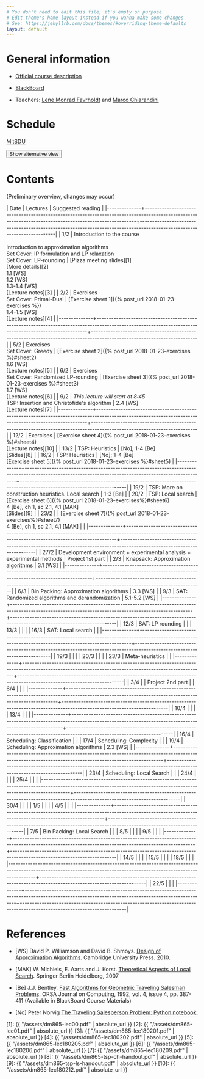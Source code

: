 ```yaml
---
# You don't need to edit this file, it's empty on purpose.
# Edit theme's home layout instead if you wanna make some changes
# See: https://jekyllrb.com/docs/themes/#overriding-theme-defaults
layout: default
---
```



# General information

- [Official course description](http://natfak.sdu.dk/laeseplan/kursusbeskrivelse.php?kursuskode=DM865&lang=en)

- [BlackBoard](https://e-learn.sdu.dk/webapps/blackboard/execute/courseMain?course_id=_386519_1)

- Teachers: [Lene Monrad Favrholdt](http://www.imada.sdu.dk/~lenem/) and [Marco Chiarandini](http://www.imada.sdu.dk/~marco)


# Schedule

<a href="https://mitsdu.sdu.dk/skema/activity/15020201/f18">MitSDU</a>

<button onclick="myFunction('Demo1')" class="w3-btn w3-cell w3-left-align">Show alternative view <i class="fa fa-caret-down"></i></button>
<div id="Demo1" class="w3-container w3-hide">

<div class="w3-responsive">
<div w3-include-html="./assets/timetable.html"></div>
<script>
w3.includeHTML();
</script>
</div>

</div>



# Contents 

(Preliminary overview, changes may occur)

| Date         | Lectures  	                                                                                                                                     | Suggested reading   	                                                                                            |
|--------------+--------------------------------------------------------------------------------------------------------------------------------------------------------+-------------------------------------------------------------------------------------------------------------------------|
| <!--L--> 1/2 | Introduction to the course<br><br> Introduction to approximation algorithms<br> Set Cover: IP formulation and LP relaxation<br> Set Cover: LP-rounding | [Pizza meeting slides][1]<br>[More details][2]<br> 1.1 [WS]<br> 1.2 [WS]<br> 1.3-1.4 [WS] <br> [Lecture notes][3]       |
| <!--L--> 2/2 | Exercises <br> Set Cover: Primal-Dual                                                                                                                  | [Exercise sheet 1]({% post_url 2018-01-23-exercises %})<br> 1.4-1.5 [WS] <br> [Lecture notes][4]                        |
|--------------+--------------------------------------------------------------------------------------------------------------------------------------------------------+-------------------------------------------------------------------------------------------------------------------------|
| <!--L--> 5/2 | Exercises  <br> Set Cover: Greedy                                                                                                                      | [Exercise sheet 2]({% post_url 2018-01-23-exercises %}#sheet2) <br> 1.6 [WS]  <br> [Lecture notes][5]                   |
| <!--L--> 6/2 | Exercises <br> Set Cover: Randomized LP-rounding                                                                                                       | [Exercise sheet 3]({% post_url 2018-01-23-exercises %}#sheet3) <br> 1.7 [WS]  <br> [Lecture notes][6]                   |
| <!--L--> 9/2 | *This lecture will start at 8:45* <br> TSP: Insertion and Christofide's algorithm                                                                      | 2.4 [WS] <br> [Lecture notes][7]                                                                                        |
|--------------+--------------------------------------------------------------------------------------------------------------------------------------------------------+-------------------------------------------------------------------------------------------------------------------------|
| 12/2         | Exercises                                                                                                                                              | [Exercise sheet 4]({% post_url 2018-01-23-exercises %}#sheet4)  <br> [Lecture notes][10]                                |
| 13/2         | TSP: Heuristics                                                                                                                                        | [No]; 1-4 [Be]<br> [Slides][8]                                                                                          |
| 16/2         | TSP: Heuristics                                                                                                                                        | [No]; 1-4 [Be] <br> [Exercise sheet 5]({% post_url 2018-01-23-exercises %}#sheet5)                                      |
|--------------+--------------------------------------------------------------------------------------------------------------------------------------------------------+-------------------------------------------------------------------------------------------------------------------------|
| 19/2         | TSP: More on construction heuristics. Local search                                                                                                     | 1-3 [Be]                                                                                                                |
| 20/2         | TSP: Local search                                                                                                                                      | [Exercise sheet 6]({% post_url 2018-01-23-exercises%}#sheet6) <br>4 [Be], ch 1, sc 2.1, 4.1 [MAK] <br> [Slides][9]      |
| 23/2         |                                                                                                                                                        |  [Exercise sheet 7]({% post_url 2018-01-23-exercises%}#sheet7) <br>4 [Be], ch 1, sc 2.1, 4.1 [MAK]                       |                                                                                                                        |
|--------------+--------------------------------------------------------------------------------------------------------------------------------------------------------+-------------------------------------------------------------------------------------------------------------------------|
| 27/2         | Development environment + experimental analysis + experimental methods                                                                                 |  Project 1st part                                                                                          |
| 2/3          | Knapsack: Approximation algorithms                                                                                                                     | 3.1 [WS]                                                                                                                 |
|--------------+--------------------------------------------------------------------------------------------------------------------------------------------------------+-------------------------------------------------------------------------------------------------------------------------|
| 6/3          | Bin Packing: Approximation algorithms                                                                                                                  | 3.3 [WS]                                                                                                            |
| 9/3          | SAT: Randomized algorithms and derandomization                                                                                                         |         5.1-5.2 [WS]                                                                                                                |
|--------------+--------------------------------------------------------------------------------------------------------------------------------------------------------+-------------------------------------------------------------------------------------------------------------------------|
| 12/3         | SAT: LP rounding                                                                                                                                       |                                                                                                                         |
| 13/3         |                                                                                                                                                        |                                                                                                                         |
| 16/3         | SAT: Local search                                                                                                                                      |                                                                                                                         |
|--------------+--------------------------------------------------------------------------------------------------------------------------------------------------------+-------------------------------------------------------------------------------------------------------------------------|
| 19/3         |                                                                                                                                                        |                                                                                                                         |
| 20/3         | <!--- M --->                                                                                                                                           |                                                                                                                         |
| 23/3         | Meta-heuristics                                                                                                                                        |                                                                                                                         |
|--------------+--------------------------------------------------------------------------------------------------------------------------------------------------------+-------------------------------------------------------------------------------------------------------------------------|
| 3/4          |                                                                                                                                                        | Project 2nd part                                                                                                        |
| 6/4          |                                                                                                                                                        |                                                                                                                         |
|--------------+--------------------------------------------------------------------------------------------------------------------------------------------------------+-------------------------------------------------------------------------------------------------------------------------|
| 10/4         |                                                                                                                                                        |                                                                                                                         |
| 13/4         |                                                                                                                                                        |                                                                                                                         |
|--------------+--------------------------------------------------------------------------------------------------------------------------------------------------------+-------------------------------------------------------------------------------------------------------------------------|
| 16/4         | Scheduling: Classification                                                                                                                             |                                                                                                                         |
| 17/4         | Scheduling: Complexity                                                                                                                                 |                                                                                                                         |
| 19/4         | Scheduling: Approximation algorithms                                                                                                                   | 2.3 [WS]                                                                                                                |
|--------------+--------------------------------------------------------------------------------------------------------------------------------------------------------+-------------------------------------------------------------------------------------------------------------------------|
| 23/4         | Scheduling: Local Search                                                                                                                               |                                                                                                                         |
| 24/4         |                                                                                                                                                        |                                                                                                                         |
| 25/4         |                                                                                                                                                        |                                                                                                                         |
|--------------+--------------------------------------------------------------------------------------------------------------------------------------------------------+-------------------------------------------------------------------------------------------------------------------------|
| 30/4         |                                                                                                                                                        |                                                                                                                         |
| 1/5          |                                                                                                                                                        |                                                                                                                         |
| 4/5          |                                                                                                                                                        |                                                                                                                         |
|--------------+--------------------------------------------------------------------------------------------------------------------------------------------------------+-------------------------------------------------------------------------------------------------------------------------|
| 7/5          | Bin Packing: Local Search                                                                                                                              |                                                                                                                         |
| 8/5          |                                                                                                                                                        |                                                                                                                         |
| 9/5          |                                                                                                                                                        |                                                                                                                         |
|--------------+--------------------------------------------------------------------------------------------------------------------------------------------------------+-------------------------------------------------------------------------------------------------------------------------|
| 14/5         |                                                                                                                                                        |                                                                                                                         |
| 15/5         |                                                                                                                                                        |                                                                                                                         |
| 18/5         |                                                                                                                                                        |                                                                                                                         |
|--------------+--------------------------------------------------------------------------------------------------------------------------------------------------------+-------------------------------------------------------------------------------------------------------------------------|
| 22/5         |                                                                                                                                                        |                                                                                                                         |
|--------------+--------------------------------------------------------------------------------------------------------------------------------------------------------+-------------------------------------------------------------------------------------------------------------------------|





# References 

- [WS] David P. Williamson and David
  B. Shmoys. [Design of Approximation Algorithms](http://www.designofapproxalgs.com/). Cambridge
  University Press. 2010.

- [MAK] W. Michiels, E. Aarts and J. Korst. [Theoretical Aspects of Local Search](http://dx.doi.org/10.1007/978-3-540-35854-1). Springer Berlin Heidelberg, 2007

- [Be]
  J.J. Bentley. [Fast Algorithms for Geometric Traveling Salesman Problems](http://dx.doi.org/10.1287/ijoc.4.4.387). ORSA
  Journal on Computing, 1992, vol. 4, issue 4, pp. 387-411 (Available in
  BlackBoard Course Materials)

- [No] Peter Norvig [The Traveling Salesperson Problem: Python notebook](http://nbviewer.jupyter.org/url/norvig.com/ipython/TSP.ipynb).



[1]: {{ "/assets/dm865-lec00.pdf" | absolute_url }}
[2]: {{ "/assets/dm865-lec01.pdf" | absolute_url }}
[3]: {{ "/assets/dm865-lec180201.pdf" | absolute_url }}
[4]: {{ "/assets/dm865-lec180202.pdf" | absolute_url }}
[5]: {{ "/assets/dm865-lec180205.pdf" | absolute_url }}
[6]: {{ "/assets/dm865-lec180206.pdf" | absolute_url }}
[7]: {{ "/assets/dm865-lec180209.pdf" | absolute_url }}
[8]: {{ "/assets/dm865-tsp-ch-handout.pdf" | absolute_url }}
[9]: {{ "/assets/dm865-tsp-ls-handout.pdf" | absolute_url }}
[10]: {{ "/assets/dm865-lec180212.pdf" | absolute_url }}
